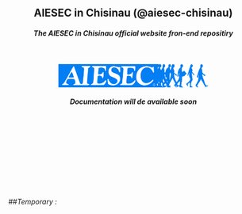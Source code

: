 
<h2 align="center">AIESEC  in Chisinau (@aiesec-chisinau) </h2>

<h5 align="center"><i>The AIESEC in Chisinau official website fron-end repositiry</h5></br>


<p align=center>                           
  <img align=center style="height: 60%;
  width: 60%; " src="public/images/logo.png" />
</p> 
<h4 align="center">Documentation will de available soon  </h4>


</br>
</br>
</br>
</br>
</br>
</br>
</br>
</br>
</br>


##Temporary : 
```

```

